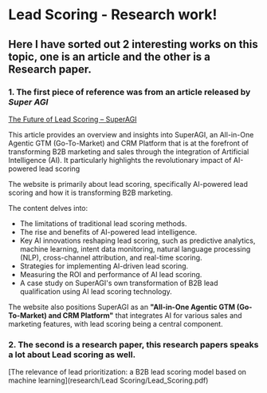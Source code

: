 # Lead Scoring - Research work!
## Here I have sorted out 2 interesting works on this topic, one is an article and the other is a Research paper.


### 1.  The first piece of reference was from an article released by *Super AGI*
[The Future of Lead Scoring – SuperAGI](https://superagi.com/the-future-of-lead-scoring-how-ai-is-transforming-b2b-marketing-trends-in-2025-and-beyond/)  

This article provides an overview and insights into SuperAGI, an All-in-One Agentic GTM (Go-To-Market) and CRM Platform that is at the forefront of transforming B2B marketing and sales through the integration of Artificial Intelligence (AI). It particularly highlights the revolutionary impact of AI-powered lead scoring

The website is primarily about lead scoring, specifically AI-powered lead scoring and how it is transforming B2B marketing.

The content delves into:  
* The limitations of traditional lead scoring methods.  
* The rise and benefits of AI-powered lead intelligence.  
* Key AI innovations reshaping lead scoring, such as predictive analytics, machine learning, intent data monitoring, natural language processing (NLP), cross-channel attribution, and real-time scoring.  
* Strategies for implementing AI-driven lead scoring.  
* Measuring the ROI and performance of AI lead scoring.  
* A case study on SuperAGI's own transformation of B2B lead qualification using AI lead scoring technology.  

The website also positions SuperAGI as an **"All-in-One Agentic GTM (Go-To-Market) and CRM Platform"** that integrates AI for various sales and marketing features, with lead scoring being a central component.  


### 2.  The second is a research paper, this research papers speaks a lot about Lead scoring as well.
[The relevance of lead prioritization: a B2B lead scoring model based on machine learning](research/Lead Scoring/Lead_Scoring.pdf)
